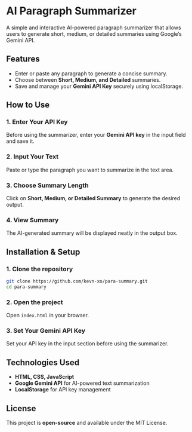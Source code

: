 # AI Paragraph Summarizer

A simple and interactive AI-powered paragraph summarizer that allows users to generate short, medium, or detailed summaries using Google’s Gemini API.

## Features

- Enter or paste any paragraph to generate a concise summary.
- Choose between **Short, Medium, and Detailed** summaries.
- Save and manage your **Gemini API Key** securely using localStorage.

## How to Use

### 1. Enter Your API Key
Before using the summarizer, enter your **Gemini API key** in the input field and save it.

### 2. Input Your Text
Paste or type the paragraph you want to summarize in the text area.

### 3. Choose Summary Length
Click on **Short, Medium, or Detailed Summary** to generate the desired output.

### 4. View Summary
The AI-generated summary will be displayed neatly in the output box.

## Installation & Setup

### 1. Clone the repository
```sh
git clone https://github.com/kevn-xo/para-summary.git
cd para-summary
```

### 2. Open the project
Open `index.html` in your browser.

### 3. Set Your Gemini API Key
Set your API key in the input section before using the summarizer.

## Technologies Used

- **HTML, CSS, JavaScript**
- **Google Gemini API** for AI-powered text summarization
- **LocalStorage** for API key management

## License

This project is **open-source** and available under the MIT License.
